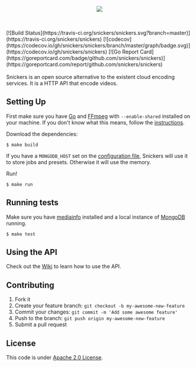 <p align="center">
  <img src="https://cloud.githubusercontent.com/assets/244265/16903251/00c5f2f8-4c47-11e6-9f2c-9c86bb37f114.png">
</p>
<br><br>
[![Build Status](https://travis-ci.org/snickers/snickers.svg?branch=master)](https://travis-ci.org/snickers/snickers)
[![codecov](https://codecov.io/gh/snickers/snickers/branch/master/graph/badge.svg)](https://codecov.io/gh/snickers/snickers)
[![Go Report Card](https://goreportcard.com/badge/github.com/snickers/snickers)](https://goreportcard.com/report/github.com/snickers/snickers)
<br><br>
Snickers is an open source alternative to the existent cloud encoding services. It is a HTTP API that encode videos.

## Setting Up

First make sure you have [Go](https://golang.org/dl/) and [FFmpeg](http://ffmpeg.org/) with `--enable-shared` installed on your machine. If you don't know what this means, follow the [instructions](https://github.com/3d0c/gmf#build).

Download the dependencies:

```
$ make build
```

If you have a `MONGODB_HOST` set on the [configuration file](https://github.com/snickers/snickers/blob/master/config.json#L5), Snickers will use it to store jobs and presets. Otherwise it will use the memory. 

Run!

```
$ make run
```

## Running tests

Make sure you have [mediainfo](https://sourceforge.net/projects/mediainfo/) installed and a local instance of [MongoDB](https://github.com/mongodb/mongo) running.

```
$ make test
```

## Using the API

Check out the [Wiki](https://github.com/snickers/snickers/wiki/How-to-Use-the-API) to learn how to use the API.

## Contributing

1. Fork it
2. Create your feature branch: `git checkout -b my-awesome-new-feature`
3. Commit your changes: `git commit -m 'Add some awesome feature'`
4. Push to the branch: `git push origin my-awesome-new-feature`
5. Submit a pull request

## License

This code is under [Apache 2.0 License](https://github.com/snickers/snickers/blob/master/LICENSE).

